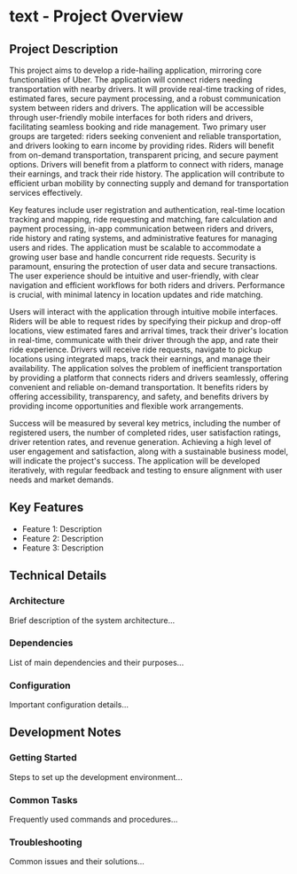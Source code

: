 # text - Project Overview

## Project Description

This project aims to develop a ride-hailing application, mirroring core functionalities of Uber.  The application will connect riders needing transportation with nearby drivers.  It will provide real-time tracking of rides, estimated fares, secure payment processing, and a robust communication system between riders and drivers.  The application will be accessible through user-friendly mobile interfaces for both riders and drivers, facilitating seamless booking and ride management.  Two primary user groups are targeted: riders seeking convenient and reliable transportation, and drivers looking to earn income by providing rides. Riders will benefit from on-demand transportation, transparent pricing, and secure payment options. Drivers will benefit from a platform to connect with riders, manage their earnings, and track their ride history.  The application will contribute to efficient urban mobility by connecting supply and demand for transportation services effectively.

Key features include user registration and authentication, real-time location tracking and mapping, ride requesting and matching, fare calculation and payment processing, in-app communication between riders and drivers, ride history and rating systems, and administrative features for managing users and rides.  The application must be scalable to accommodate a growing user base and handle concurrent ride requests.  Security is paramount, ensuring the protection of user data and secure transactions.  The user experience should be intuitive and user-friendly, with clear navigation and efficient workflows for both riders and drivers.  Performance is crucial, with minimal latency in location updates and ride matching.

Users will interact with the application through intuitive mobile interfaces. Riders will be able to request rides by specifying their pickup and drop-off locations, view estimated fares and arrival times, track their driver's location in real-time, communicate with their driver through the app, and rate their ride experience.  Drivers will receive ride requests, navigate to pickup locations using integrated maps, track their earnings, and manage their availability.  The application solves the problem of inefficient transportation by providing a platform that connects riders and drivers seamlessly, offering convenient and reliable on-demand transportation.  It benefits riders by offering accessibility, transparency, and safety, and benefits drivers by providing income opportunities and flexible work arrangements.

Success will be measured by several key metrics, including the number of registered users, the number of completed rides, user satisfaction ratings, driver retention rates, and revenue generation.  Achieving a high level of user engagement and satisfaction, along with a sustainable business model, will indicate the project's success.  The application will be developed iteratively, with regular feedback and testing to ensure alignment with user needs and market demands.

## Key Features

- Feature 1: Description
- Feature 2: Description
- Feature 3: Description

## Technical Details

### Architecture
Brief description of the system architecture...

### Dependencies
List of main dependencies and their purposes...

### Configuration
Important configuration details...

## Development Notes

### Getting Started
Steps to set up the development environment...

### Common Tasks
Frequently used commands and procedures...

### Troubleshooting
Common issues and their solutions...
